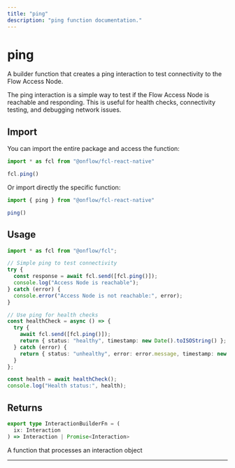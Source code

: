 ```yaml
---
title: "ping"
description: "ping function documentation."
---
```


<!-- THIS DOCUMENT IS AUTO-GENERATED FROM [onflow/fcl-react-native/../sdk/src/build/build-ping.ts](https://github.com/onflow/fcl-js/tree/master/packages/fcl-react-native/../sdk/src/build/build-ping.ts). DO NOT EDIT MANUALLY -->

# ping

A builder function that creates a ping interaction to test connectivity to the Flow Access Node.

The ping interaction is a simple way to test if the Flow Access Node is reachable and responding. This is useful for health checks, connectivity testing, and debugging network issues.

## Import

You can import the entire package and access the function:

```typescript
import * as fcl from "@onflow/fcl-react-native"

fcl.ping()
```

Or import directly the specific function:

```typescript
import { ping } from "@onflow/fcl-react-native"

ping()
```

## Usage

```typescript
import * as fcl from "@onflow/fcl";

// Simple ping to test connectivity
try {
  const response = await fcl.send([fcl.ping()]);
  console.log("Access Node is reachable");
} catch (error) {
  console.error("Access Node is not reachable:", error);
}

// Use ping for health checks
const healthCheck = async () => {
  try {
    await fcl.send([fcl.ping()]);
    return { status: "healthy", timestamp: new Date().toISOString() };
  } catch (error) {
    return { status: "unhealthy", error: error.message, timestamp: new Date().toISOString() };
  }
};

const health = await healthCheck();
console.log("Health status:", health);
```


## Returns

```typescript
export type InteractionBuilderFn = (
  ix: Interaction
) => Interaction | Promise<Interaction>
```


A function that processes an interaction object

---